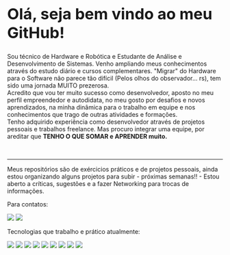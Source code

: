 <h1 style="font-size: 36px">Olá, seja bem vindo ao meu GitHub!</h1>

<p>Sou técnico de Hardware e Robótica e Estudante de Análise e Desenvolvimento de Sistemas. Venho ampliando meus conhecimentos através do estudo diário e cursos complementares. "Migrar" do Hardware para o Software não parece tão difícil (Pelos olhos do observador... rs), tem sido uma jornada MUITO prezerosa. 
<br>
Acredito que vou ter muito sucesso como desenvolvedor, aposto no  meu perfil empreendedor e autodidata, no meu gosto por desafios e novos aprendizados, na minha dinâmica para o trabalho em equipe e nos conhecimentos que trago de outras atividades e formações. 
<br>
Tenho adquirido experiência como desenvolvedor através de projetos pessoais e trabalhos freelance. Mas procuro integrar uma equipe, por areditar que <b>TENHO O QUE SOMAR e APRENDER muito.</b></p>
<br>
<hr>
<p>Meus repositórios são de exércicios práticos e de projetos pessoais, ainda estou organizando alguns projetos para subir - próximas semanas!! - Estou aberto a críticas, sugestões e a fazer Networking para trocas de informações.</p>

<p>Para contatos:</p>
<a href="https://www.linkedin.com/in/felipehelpnet/" target="_blank"><img src="https://img.shields.io/badge/LinkedIn-0077B5?style=for-the-badge&logo=linkedin&logoColor=white"></a>
<a href="https://discord.gg/TBbGYa8r" target="_blank"><img src="https://img.shields.io/badge/Discord-7289DA?style=for-the-badge&logo=discord&logoColor=white"></a>

<p>Tecnologias que trabalho e prático atualmente:</p>

<span><img src="https://img.shields.io/badge/Git-F05032?style=for-the-badge&logo=git&logoColor=white"></span>
<span><img src="https://img.shields.io/badge/JavaScript-323330?style=for-the-badge&logo=javascript&logoColor=F7DF1E"></span>
<span><img src="https://img.shields.io/badge/CSS3-1572B6?style=for-the-badge&logo=css3&logoColor=white"></span>
<span><img src="https://img.shields.io/badge/HTML5-E34F26?style=for-the-badge&logo=html5&logoColor=white"></span>
<span><img src="https://img.shields.io/badge/jQuery-0769AD?style=for-the-badge&logo=jquery&logoColor=white"></span>
<span><img src="https://img.shields.io/badge/Bootstrap-563D7C?style=for-the-badge&logo=bootstrap&logoColor=white"></span>
<span><img src="https://img.shields.io/badge/React-20232A?style=for-the-badge&logo=react&logoColor=61DAFB"></span>
<span><img src="https://img.shields.io/badge/Node.js-339933?style=for-the-badge&logo=nodedotjs&logoColor=white"></span>
<span><img src="https://img.shields.io/badge/MongoDB-white?style=for-the-badge&logo=mongodb&logoColor=4EA94B"></span>

